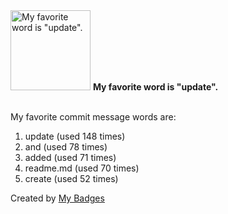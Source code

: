 <img src="https://my-badges.github.io/my-badges/favorite-word.png" alt="My favorite word is &quot;update&quot;." title="My favorite word is &quot;update&quot;." width="128">
<strong>My favorite word is &quot;update&quot;.</strong>
<br><br>

My favorite commit message words are:

1. update (used 148 times)
2. and (used 78 times)
3. added (used 71 times)
4. readme.md (used 70 times)
5. create (used 52 times)


Created by <a href="https://github.com/my-badges/my-badges">My Badges</a>